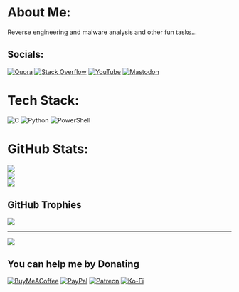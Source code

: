 #  About Me:
Reverse engineering and malware analysis and other fun tasks...


##  Socials:
[![Quora](https://img.shields.io/badge/Quora-%23B92B27.svg?logo=Quora&logoColor=white)](https://quora.com/profile/non) [![Stack Overflow](https://img.shields.io/badge/-Stackoverflow-FE7A16?logo=stack-overflow&logoColor=white)](https://stackoverflow.com/users/23185477) [![YouTube](https://img.shields.io/badge/YouTube-%23FF0000.svg?logo=YouTube&logoColor=white)](https://www.youtube.com/@RogueTV-ck1ry) [![Mastodon](https://img.shields.io/badge/-MASTODON-%232B90D9?style=for-the-badge&logo=mastodon&logoColor=white)](https://mastodon.social/@non) 

#  Tech Stack:
![C](https://img.shields.io/badge/c-%2300599C.svg?style=for-the-badge&logo=c&logoColor=white) ![Python](https://img.shields.io/badge/python-3670A0?style=for-the-badge&logo=python&logoColor=ffdd54) ![PowerShell](https://img.shields.io/badge/PowerShell-%235391FE.svg?style=for-the-badge&logo=powershell&logoColor=white)
#  GitHub Stats:
![](https://github-readme-stats.vercel.app/api?username=CybRogue&theme=nord&hide_border=true&include_all_commits=true&count_private=true)<br/>
![](https://github-readme-streak-stats.herokuapp.com/?user=CybRogue&theme=nord&hide_border=true)<br/>
![](https://github-readme-stats.vercel.app/api/top-langs/?username=CybRogue&theme=nord&hide_border=true&include_all_commits=true&count_private=true&layout=compact)

## GitHub Trophies
![](https://github-profile-trophy.vercel.app/?username=CybRogue&theme=nord&no-frame=false&no-bg=false&margin-w=4)


---
[![](https://visitcount.itsvg.in/api?id=CybRogue&icon=2&color=0)](https://visitcount.itsvg.in)

  ## You can help me by Donating
  [![BuyMeACoffee](https://img.shields.io/badge/Buy%20Me%20a%20Coffee-ffdd00?style=for-the-badge&logo=buy-me-a-coffee&logoColor=black)](https://buymeacoffee.com/https://www.buymeacoffee.com/cybrogue) [![PayPal](https://img.shields.io/badge/PayPal-00457C?style=for-the-badge&logo=paypal&logoColor=white)](https://paypal.me/non) [![Patreon](https://img.shields.io/badge/Patreon-F96854?style=for-the-badge&logo=patreon&logoColor=white)](https://patreon.com/non) [![Ko-Fi](https://img.shields.io/badge/Ko--fi-F16061?style=for-the-badge&logo=ko-fi&logoColor=white)](https://ko-fi.com/non) 

  
<!-- Proudly created with GPRM ( https://gprm.itsvg.in ) -->
